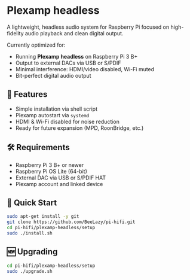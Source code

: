 # Plexamp headless
A lightweight, headless audio system for Raspberry Pi focused on high-fidelity audio playback and clean digital output.

Currently optimized for:
- Running **Plexamp headless** on Raspberry Pi 3 B+
- Output to external DACs via USB or S/PDIF
- Minimal interference: HDMI/video disabled, Wi-Fi muted
- Bit-perfect digital audio output

## 🔧 Features
- Simple installation via shell script
- Plexamp autostart via `systemd`
- HDMI & Wi-Fi disabled for noise reduction
- Ready for future expansion (MPD, RoonBridge, etc.)

## 🛠️ Requirements
- Raspberry Pi 3 B+ or newer
- Raspberry Pi OS Lite (64-bit)
- External DAC via USB or S/PDIF HAT
- Plexamp account and linked device

## 🚀 Quick Start
```bash
sudo apt-get install -y git
git clone https://github.com/BeeLazy/pi-hifi.git
cd pi-hifi/plexamp-headless/setup
sudo ./install.sh
```

## 🆕 Upgrading
```bash
cd pi-hifi/plexamp-headless/setup
sudo ./upgrade.sh
```
